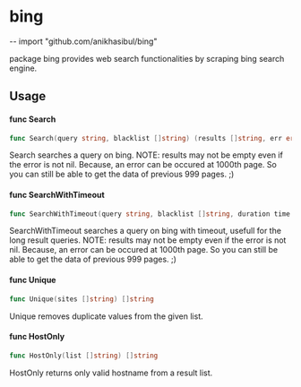 # bing
--
    import "github.com/anikhasibul/bing"

package bing provides web search functionalities by scraping bing search engine.

## Usage

#### func  Search

```go
func Search(query string, blacklist []string) (results []string, err error)
```
Search searches a query on bing. NOTE: results may not be empty even if the
error is not nil. Because, an error can be occured at 1000th page. So you can
still be able to get the data of previous 999 pages. ;)

#### func  SearchWithTimeout

```go
func SearchWithTimeout(query string, blacklist []string, duration time.Duration) (results []string, err error)
```
SearchWithTimeout searches a query on bing with timeout, usefull for the long
result queries. NOTE: results may not be empty even if the error is not nil.
Because, an error can be occured at 1000th page. So you can still be able to get
the data of previous 999 pages. ;)

#### func  Unique

```go
func Unique(sites []string) []string
```
Unique removes duplicate values from the given list.

#### func  HostOnly

```go
func HostOnly(list []string) []string
```
HostOnly returns only valid hostname from a result list.

